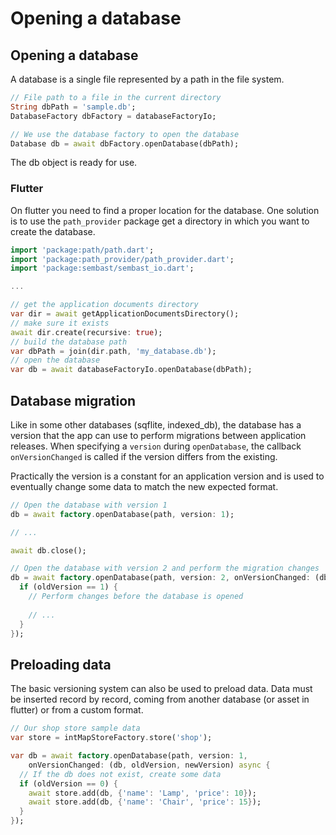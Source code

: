 # Opening a database

## Opening a database

A database is a single file represented by a path in the file system.

```dart
// File path to a file in the current directory
String dbPath = 'sample.db';
DatabaseFactory dbFactory = databaseFactoryIo;

// We use the database factory to open the database
Database db = await dbFactory.openDatabase(dbPath);
```

The db object is ready for use.

### Flutter

On flutter you need to find a proper location for the database. One solution is to use the `path_provider` package get
 a directory in which you want to create the database.

```dart
import 'package:path/path.dart';
import 'package:path_provider/path_provider.dart';
import 'package:sembast/sembast_io.dart';

...

// get the application documents directory
var dir = await getApplicationDocumentsDirectory();
// make sure it exists
await dir.create(recursive: true);
// build the database path
var dbPath = join(dir.path, 'my_database.db');
// open the database
var db = await databaseFactoryIo.openDatabase(dbPath);
```

## Database migration

Like in some other databases (sqflite, indexed_db), the database has a version that the app can use to perform migrations
between application releases. When specifying a `version` during `openDatabase`, the callback `onVersionChanged` is called if the version
differs from the existing.

Practically the version is a constant for an application version and is used to eventually
change some data to match the new expected format.

```dart
// Open the database with version 1
db = await factory.openDatabase(path, version: 1);

// ...

await db.close();

// Open the database with version 2 and perform the migration changes
db = await factory.openDatabase(path, version: 2, onVersionChanged: (db, oldVersion, newVersion) {
  if (oldVersion == 1) {
    // Perform changes before the database is opened
    
    // ...
  }
});
```

## Preloading data

The basic versioning system can also be used to preload data. Data must be inserted record by record, coming
from another database (or asset in flutter) or from a custom format.

```dart
// Our shop store sample data
var store = intMapStoreFactory.store('shop');

var db = await factory.openDatabase(path, version: 1,
    onVersionChanged: (db, oldVersion, newVersion) async {
  // If the db does not exist, create some data
  if (oldVersion == 0) {
    await store.add(db, {'name': 'Lamp', 'price': 10});
    await store.add(db, {'name': 'Chair', 'price': 15});
  }
});
```